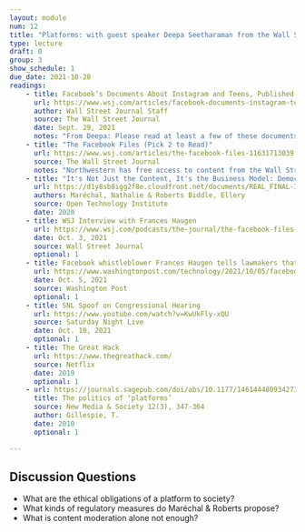 ```yaml
---
layout: module
num: 12
title: "Platforms: with guest speaker Deepa Seetharaman from the Wall Street Journal"
type: lecture
draft: 0
group: 3
show_schedule: 1
due_date: 2021-10-28
readings:
    - title: Facebook’s Documents About Instagram and Teens, Published
      url: https://www.wsj.com/articles/facebook-documents-instagram-teens-11632953840?mod=article_inline
      author: Wall Street Journal Staff
      source: The Wall Street Journal
      date: Sept. 29, 2021
      notes: "From Deepa: Please read at least a few of these documents. They are the underlying documents that informed the second story on teens and research."
    - title: "The Facebook Files (Pick 2 to Read)"
      url: https://www.wsj.com/articles/the-facebook-files-11631713039
      source: The Wall Street Journal
      notes: "Northwestern has free access to content from the Wall Street Journal. Access it here: <a href='https://wsj.com/northwestern' target='_blank'>https://wsj.com/northwestern</a>."
    - title: "It's Not Just the Content, It's the Business Model: Democracy’s Online Speech Challenge"
      url: https://d1y8sb8igg2f8e.cloudfront.net/documents/REAL_FINAL-Its_Not_Just_the_Content_Its_the_Business_Model.pdf
      authors: Maréchal, Nathalie & Roberts Biddle, Ellery
      source: Open Technology Institute
      date: 2020
    - title: WSJ Interview with Frances Haugen
      url: https://www.wsj.com/podcasts/the-journal/the-facebook-files-part-6-the-whistleblower/b311b3d8-b50a-425f-9eb7-12a9c4278acd?mod=series_facebookfiles
      date: Oct. 3, 2021
      source: Wall Street Journal
      optional: 1
    - title: Facebook whistleblower Frances Haugen tells lawmakers that meaningful reform is necessary ‘for our common good’
      url: https://www.washingtonpost.com/technology/2021/10/05/facebook-senate-hearing-frances-haugen/
      date: Oct. 5, 2021
      source: Washington Post
      optional: 1
    - title: SNL Spoof on Congressional Hearing
      url: https://www.youtube.com/watch?v=KwUkFly-xQU
      source: Saturday Night Live
      date: Oct. 10, 2021
      optional: 1
    - title: The Great Hack
      url: https://www.thegreathack.com/
      source: Netflix
      date: 2019
      optional: 1
    - url: https://journals.sagepub.com/doi/abs/10.1177/1461444809342738
      title: The politics of ‘platforms’
      source: New Media & Society 12(3), 347-364
      author: Gillespie, T.
      date: 2010
      optional: 1

---
```


## Discussion Questions
* What are the ethical obligations of a platform to society? 
* What kinds of regulatory measures do Maréchal & Roberts propose?
* What is content moderation alone not enough?